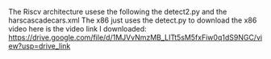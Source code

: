The Riscv architecture usese the following the detect2.py and the harscascadecars.xml
The x86 just uses the detect.py
to download the x86 video here is the video link I downloaded: https://drive.google.com/file/d/1MJVvNmzMB_LITt5sM5fxFiw0q1dS9NGC/view?usp=drive_link 
